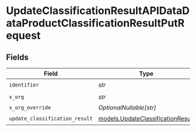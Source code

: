 # UpdateClassificationResultAPIDataDataProductClassificationResultPutRequest


## Fields

| Field                                                                        | Type                                                                         | Required                                                                     | Description                                                                  |
| ---------------------------------------------------------------------------- | ---------------------------------------------------------------------------- | ---------------------------------------------------------------------------- | ---------------------------------------------------------------------------- |
| `identifier`                                                                 | *str*                                                                        | :heavy_check_mark:                                                           | N/A                                                                          |
| `x_org`                                                                      | *str*                                                                        | :heavy_check_mark:                                                           | N/A                                                                          |
| `x_org_override`                                                             | *OptionalNullable[str]*                                                      | :heavy_minus_sign:                                                           | N/A                                                                          |
| `update_classification_result`                                               | [models.UpdateClassificationResult](../models/updateclassificationresult.md) | :heavy_check_mark:                                                           | N/A                                                                          |